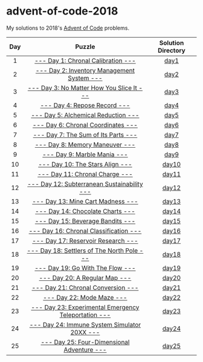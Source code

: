 # advent-of-code-2018

My solutions to 2018's [Advent of Code](https://advent-of-code.com) problems.

| Day | Puzzle | Solution Directory |
|:-:|:-:|:-:|
| 1 | [--- Day 1: Chronal Calibration ---](https://adventofcode.com/2018/day/1) | [day1](day1) |
| 2 | [--- Day 2: Inventory Management System ---](https://adventofcode.com/2018/day/2) | [day2](day2) |
| 3 | [--- Day 3: No Matter How You Slice It ---](https://adventofcode.com/2018/day/3) | [day3](day3) |
| 4 | [--- Day 4: Repose Record ---](https://adventofcode.com/2018/day/4) | [day4](day4) |
| 5 | [--- Day 5: Alchemical Reduction ---](https://adventofcode.com/2018/day/5) | [day5](day5) |
| 6 | [--- Day 6: Chronal Coordinates ---](https://adventofcode.com/2018/day/6) | [day6](day6) |
| 7 | [--- Day 7: The Sum of Its Parts ---](https://adventofcode.com/2018/day/7) | [day7](day7) |
| 8 | [--- Day 8: Memory Maneuver ---](https://adventofcode.com/2018/day/8) | [day8](day8) |
| 9 | [--- Day 9: Marble Mania ---](https://adventofcode.com/2018/day/9) | [day9](day9) |
| 10 | [--- Day 10: The Stars Align ---](https://adventofcode.com/2018/day/10) | [day10](day10) |
| 11 | [--- Day 11: Chronal Charge ---](https://adventofcode.com/2018/day/11) | [day11](day11) |
| 12 | [--- Day 12: Subterranean Sustainability ---](https://adventofcode.com/2018/day/12) | [day12](day12) |
| 13 | [--- Day 13: Mine Cart Madness ---](https://adventofcode.com/2018/day/13) | [day13](day13) |
| 14 | [--- Day 14: Chocolate Charts ---](https://adventofcode.com/2018/day/14) | [day14](day14) |
| 15 | [--- Day 15: Beverage Bandits ---](https://adventofcode.com/2018/day/15) | [day15](day15) |
| 16 | [--- Day 16: Chronal Classification ---](https://adventofcode.com/2018/day/16) | [day16](day16) |
| 17 | [--- Day 17: Reservoir Research ---](https://adventofcode.com/2018/day/17) | [day17](day17) |
| 18 | [--- Day 18: Settlers of The North Pole ---](https://adventofcode.com/2018/day/18) | [day18](day18) |
| 19 | [--- Day 19: Go With The Flow ---](https://adventofcode.com/2018/day/19) | [day19](day19) |
| 20 | [--- Day 20: A Regular Map ---](https://adventofcode.com/2018/day/20) | [day20](day20) |
| 21 | [--- Day 21: Chronal Conversion ---](https://adventofcode.com/2018/day/21) | [day21](day21) |
| 22 | [--- Day 22: Mode Maze ---](https://adventofcode.com/2018/day/22) | [day22](day22) |
| 23 | [--- Day 23: Experimental Emergency Teleportation ---](https://adventofcode.com/2018/day/23) | [day23](day23) |
| 24 | [--- Day 24: Immune System Simulator 20XX ---](https://adventofcode.com/2018/day/24) | [day24](day24) |
| 25 | [--- Day 25: Four-Dimensional Adventure ---](https://adventofcode.com/2018/day/25) | [day25](day25) |
